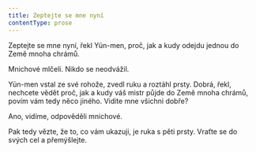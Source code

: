 ```yaml
---
title: Zeptejte se mne nyní
contentType: prose
---
```


Zeptejte se mne nyní, řekl Yün-men, proč, jak a kudy odejdu jednou do Země mnoha chrámů.

Mnichové mlčeli. Nikdo se neodvážil.

Yün-men vstal ze své rohože, zvedl ruku a roztáhl prsty. Dobrá, řekl, nechcete vědět proč, jak a kudy váš mistr půjde do Země mnoha chrámů, povím vám tedy něco jiného. Vidíte mne všichni dobře?

Ano, vidíme, odpověděli mnichové.

Pak tedy vězte, že to, co vám ukazuji, je ruka s pěti prsty. Vraťte se do svých cel a přemýšlejte.
